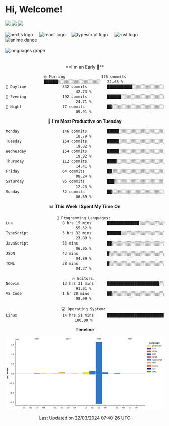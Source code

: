 <div align="center">
  <h1 align="left">
    Hi, Welcome!
  </h1>
  <div align="left">
    <div>
      <img src="https://img.shields.io/github/followers/kraken-afk.svg?style=social&label=Follow&maxAge=2592000" />
      <a href="https://twitter.com/trshppl">
        <img src="https://img.shields.io/twitter/follow/trshppl" />
      </a>
      <a href="https://nv-me.vercel.app">
        <img src="https://img.shields.io/badge/visit-my_site-blue" />
      </a>
    </div>
    <br />
    <div>
      <img src="https://skillicons.dev/icons?i=nextjs" height="40" alt="nextjs logo" />
      <img width="12" />
      <img src="https://skillicons.dev/icons?i=react" height="40" alt="react logo" />
      <img width="12" />
      <img src="https://skillicons.dev/icons?i=ts" height="40" alt="typescript logo" />
      <img width="12" />
      <img src="https://skillicons.dev/icons?i=rust" height="40" alt="rust logo" />
      <img src="https://media.tenor.com/sbvSVkB_hq8AAAAi/anime-dens.gif" alt="anime dance" height="40" />
    </div>
    <br />
    <div>
      <img src="https://github-readme-stats.vercel.app/api/top-langs?username=kraken-afk&locale=en&hide_title=false&layout=compact&card_width=320&langs_count=6&theme=rose_pine&hide_border=true&order=2" height="150" alt="languages graph" />
    </div>
  </div>
  <br />
  <br/>
  <!--START_SECTION:waka-->
**I'm an Early 🐤** 

```text
🌞 Morning                176 commits         ██████░░░░░░░░░░░░░░░░░░░   22.65 % 
🌆 Daytime                332 commits         ███████████░░░░░░░░░░░░░░   42.73 % 
🌃 Evening                192 commits         ██████░░░░░░░░░░░░░░░░░░░   24.71 % 
🌙 Night                  77 commits          ██░░░░░░░░░░░░░░░░░░░░░░░   09.91 % 
```
📅 **I'm Most Productive on Tuesday** 

```text
Monday                   146 commits         █████░░░░░░░░░░░░░░░░░░░░   18.79 % 
Tuesday                  154 commits         █████░░░░░░░░░░░░░░░░░░░░   19.82 % 
Wednesday                154 commits         █████░░░░░░░░░░░░░░░░░░░░   19.82 % 
Thursday                 112 commits         ████░░░░░░░░░░░░░░░░░░░░░   14.41 % 
Friday                   64 commits          ██░░░░░░░░░░░░░░░░░░░░░░░   08.24 % 
Saturday                 95 commits          ███░░░░░░░░░░░░░░░░░░░░░░   12.23 % 
Sunday                   52 commits          ██░░░░░░░░░░░░░░░░░░░░░░░   06.69 % 
```


📊 **This Week I Spent My Time On** 

```text
💬 Programming Languages: 
Lua                      8 hrs 15 mins       ██████████████░░░░░░░░░░░   55.62 % 
TypeScript               3 hrs 32 mins       ██████░░░░░░░░░░░░░░░░░░░   23.89 % 
JavaScript               53 mins             ██░░░░░░░░░░░░░░░░░░░░░░░   06.05 % 
JSON                     43 mins             █░░░░░░░░░░░░░░░░░░░░░░░░   04.89 % 
TOML                     38 mins             █░░░░░░░░░░░░░░░░░░░░░░░░   04.37 % 

🔥 Editors: 
Neovim                   13 hrs 31 mins      ███████████████████████░░   91.01 % 
VS Code                  1 hr 20 mins        ██░░░░░░░░░░░░░░░░░░░░░░░   08.99 % 

💻 Operating System: 
Linux                    14 hrs 51 mins      █████████████████████████   100.00 % 
```

**Timeline**

![Lines of Code chart](https://raw.githubusercontent.com/kraken-afk/kraken-afk/main/assets/bar_graph.png)


 Last Updated on 22/03/2024 07:40:26 UTC
<!--END_SECTION:waka-->
</div>
<br />
